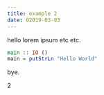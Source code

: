 ```yaml
---
title: example 2
date: 02019-03-03
---
```


hello lorem ipsum etc etc.

```haskell
main :: IO ()
main = putStrLn "Hello World"
```

bye.

2

